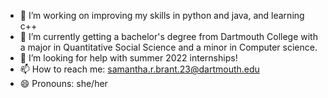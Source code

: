 - 🔭 I’m working on improving my skills in python and java, and learning c++
- 🌱 I’m currently getting a bachelor's degree from Dartmouth College with a major in Quantitative Social Science and a minor in Computer science. 
- 🤔 I’m looking for help with summer 2022 internships!
- 📫 How to reach me: samantha.r.brant.23@dartmouth.edu
- 😄 Pronouns: she/her

